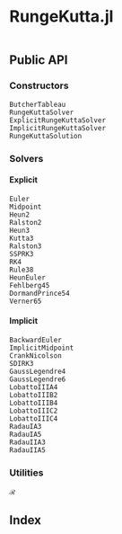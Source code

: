 # RungeKutta.jl

```@contents
```

## Public API

### Constructors

```@docs
ButcherTableau
RungeKuttaSolver
ExplicitRungeKuttaSolver
ImplicitRungeKuttaSolver
RungeKuttaSolution
```

### Solvers

#### Explicit

```@docs
Euler
Midpoint
Heun2
Ralston2
Heun3
Kutta3
Ralston3
SSPRK3
RK4
Rule38
HeunEuler
Fehlberg45
DormandPrince54
Verner65
```

#### Implicit

```@docs
BackwardEuler
ImplicitMidpoint
CrankNicolson
SDIRK3
GaussLegendre4
GaussLegendre6
LobattoIIIA4
LobattoIIIB2
LobattoIIIB4
LobattoIIIC2
LobattoIIIC4
RadauIA3
RadauIA5
RadauIIA3
RadauIIA5
```

### Utilities

```@docs
ℛ
```

## Index

```@index
```
